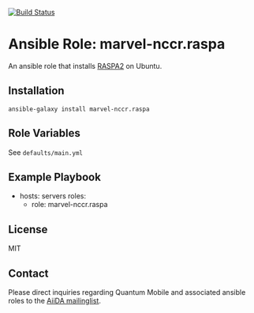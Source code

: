 [![Build Status](https://travis-ci.org/marvel-nccr/ansible-role-raspa.svg?branch=master)](https://travis-ci.org/marvel-nccr/ansible-role-raspa)

# Ansible Role: marvel-nccr.raspa

An ansible role that installs [RASPA2](https://github.com/numat/RASPA2) on Ubuntu.

## Installation

`ansible-galaxy install marvel-nccr.raspa`

## Role Variables

See `defaults/main.yml`

## Example Playbook

  - hosts: servers
    roles:
    - role: marvel-nccr.raspa

## License

MIT

## Contact

Please direct inquiries regarding Quantum Mobile and associated ansible roles to the [AiiDA mailinglist](http://www.aiida.net/mailing-list/).
